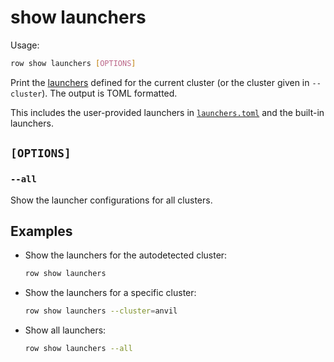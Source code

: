 # show launchers

Usage:
```bash
row show launchers [OPTIONS]
```

Print the [launchers](../../launchers/index.md) defined for the current cluster (or the
cluster given in `--cluster`). The output is TOML formatted.

This includes the user-provided launchers in [`launchers.toml`](../../launchers/index.md)
and the built-in launchers.

## `[OPTIONS]`

### `--all`

Show the launcher configurations for all clusters.

## Examples

* Show the launchers for the autodetected cluster:
  ```bash
  row show launchers
  ```
* Show the launchers for a specific cluster:
  ```bash
  row show launchers --cluster=anvil
  ```
* Show all launchers:
  ```bash
  row show launchers --all
  ```
